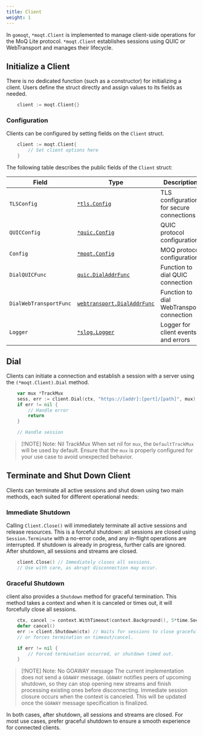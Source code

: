 ```yaml
---
title: Client
weight: 1
---
```


In `gomoqt`, `*moqt.Client` is implemented to manage client-side operations for the MoQ Lite protocol.
`*moqt.Client` establishes sessions using QUIC or WebTransport and manages their lifecycle.

## Initialize a Client

There is no dedicated function (such as a constructor) for initializing a client.
Users define the struct directly and assign values to its fields as needed.

```go
    client := moqt.Client{}
```

### Configuration

Clients can be configured by setting fields on the `Client` struct.

```go
	client := moqt.Client{
		// Set client options here
	}
```

The following table describes the public fields of the `Client` struct:

| Field                  | Type                        | Description                                 |
|------------------------|-----------------------------|---------------------------------------------|
| `TLSConfig`            | [`*tls.Config`](https://pkg.go.dev/crypto/tls#Config) | TLS configuration for secure connections    |
| `QUICConfig`           | [`*quic.Config`](https://pkg.go.dev/github.com/OkutaniDaichi0106/gomoqt/quic#Config)              | QUIC protocol configuration                 |
| `Config`               | [`*moqt.Config`](https://pkg.go.dev/github.com/OkutaniDaichi0106/gomoqt/moqt#Config)                   | MOQ protocol configuration                  |
| `DialQUICFunc`         | [`quic.DialAddrFunc`](https://pkg.go.dev/github.com/OkutaniDaichi0106/gomoqt/quic#DialAddrFunc)         | Function to dial QUIC connection            |
| `DialWebTransportFunc` | [`webtransport.DialAddrFunc`](https://pkg.go.dev/github.com/OkutaniDaichi0106/gomoqt/webtransport#DialAddrFunc) | Function to dial WebTransport connection    |
| `Logger`               | [`*slog.Logger`](https://pkg.go.dev/log/slog#Logger)              | Logger for client events and errors         |

## Dial

Clients can initiate a connection and establish a session with a server using the `(*moqt.Client).Dial` method.

```go
	var mux *TrackMux
	sess, err := client.Dial(ctx, "https://[addr]:[port]/[path]", mux)
	if err != nil {
		// Handle error
		return
	}

	// Handle session
```

> [!NOTE] Note: Nil TrackMux
> When set nil for `mux`, the `DefaultTrackMux` will be used by default.
> Ensure that the `mux` is properly configured for your use case to avoid unexpected behavior.

## Terminate and Shut Down Client

Clients can terminate all active sessions and shut down using two main methods, each suited for different operational needs:

### Immediate Shutdown

Calling `Client.Close()` will immediately terminate all active sessions and release resources. This is a forceful shutdown: all sessions are closed using `Session.Terminate` with a no-error code, and any in-flight operations are interrupted. If shutdown is already in progress, further calls are ignored. After shutdown, all sessions and streams are closed.

```go
	client.Close() // Immediately closes all sessions.
	// Use with care, as abrupt disconnection may occur.
```

### Graceful Shutdown

client also provides a `Shutdown` method for graceful termination.
This method takes a context and when it is canceled or times out, it will forcefully close all sessions.

```go
	ctx, cancel := context.WithTimeout(context.Background(), 5*time.Second)
	defer cancel()
	err := client.Shutdown(ctx) // Waits for sessions to close gracefully,
	// or forces termination on timeout/cancel.

	if err != nil {
		// Forced termination occurred, or shutdown timed out.
	}
```

> [!NOTE] Note: No GOAWAY message
> The current implementation does not send a `GOAWAY` message. `GOAWAY` notifies peers of upcoming shutdown, so they can stop opening new streams and finish processing existing ones before disconnecting. Immediate session closure occurs when the context is canceled. This will be updated once the `GOAWAY` message specification is finalized.

In both cases, after shutdown, all sessions and streams are closed. For most use cases, prefer graceful shutdown to ensure a smooth experience for connected clients.